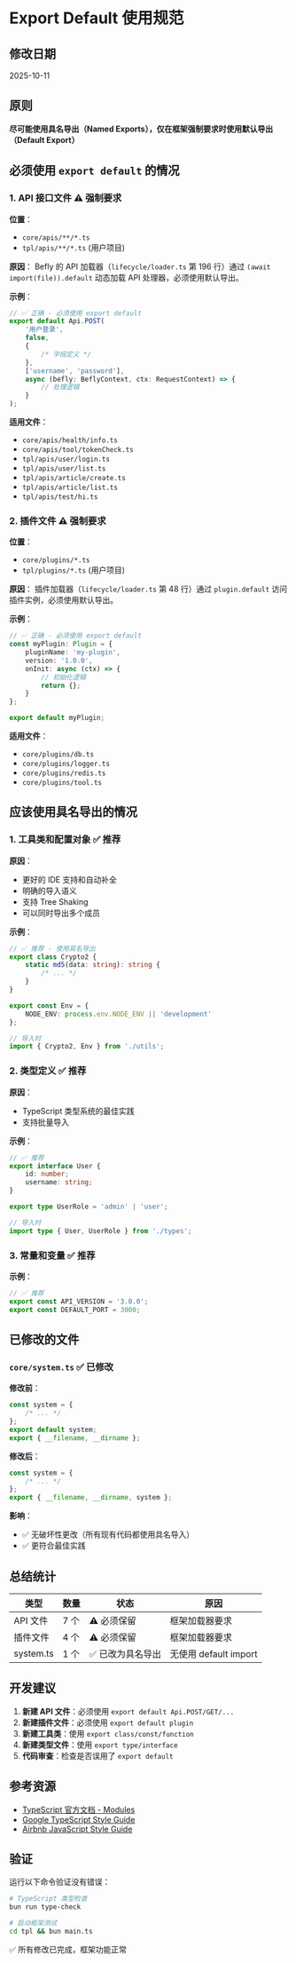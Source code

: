 # Export Default 使用规范

## 修改日期

2025-10-11

## 原则

**尽可能使用具名导出（Named Exports），仅在框架强制要求时使用默认导出（Default Export）**

## 必须使用 `export default` 的情况

### 1. API 接口文件 ⚠️ **强制要求**

**位置**：

-   `core/apis/**/*.ts`
-   `tpl/apis/**/*.ts` (用户项目)

**原因**：
Befly 的 API 加载器（`lifecycle/loader.ts` 第 196 行）通过 `(await import(file)).default` 动态加载 API 处理器，必须使用默认导出。

**示例**：

```typescript
// ✅ 正确 - 必须使用 export default
export default Api.POST(
    '用户登录',
    false,
    {
        /* 字段定义 */
    },
    ['username', 'password'],
    async (befly: BeflyContext, ctx: RequestContext) => {
        // 处理逻辑
    }
);
```

**适用文件**：

-   `core/apis/health/info.ts`
-   `core/apis/tool/tokenCheck.ts`
-   `tpl/apis/user/login.ts`
-   `tpl/apis/user/list.ts`
-   `tpl/apis/article/create.ts`
-   `tpl/apis/article/list.ts`
-   `tpl/apis/test/hi.ts`

### 2. 插件文件 ⚠️ **强制要求**

**位置**：

-   `core/plugins/*.ts`
-   `tpl/plugins/*.ts` (用户项目)

**原因**：
插件加载器（`lifecycle/loader.ts` 第 48 行）通过 `plugin.default` 访问插件实例，必须使用默认导出。

**示例**：

```typescript
// ✅ 正确 - 必须使用 export default
const myPlugin: Plugin = {
    pluginName: 'my-plugin',
    version: '1.0.0',
    onInit: async (ctx) => {
        // 初始化逻辑
        return {};
    }
};

export default myPlugin;
```

**适用文件**：

-   `core/plugins/db.ts`
-   `core/plugins/logger.ts`
-   `core/plugins/redis.ts`
-   `core/plugins/tool.ts`

## 应该使用具名导出的情况

### 1. 工具类和配置对象 ✅ **推荐**

**原因**：

-   更好的 IDE 支持和自动补全
-   明确的导入语义
-   支持 Tree Shaking
-   可以同时导出多个成员

**示例**：

```typescript
// ✅ 推荐 - 使用具名导出
export class Crypto2 {
    static md5(data: string): string {
        /* ... */
    }
}

export const Env = {
    NODE_ENV: process.env.NODE_ENV || 'development'
};

// 导入时
import { Crypto2, Env } from './utils';
```

### 2. 类型定义 ✅ **推荐**

**原因**：

-   TypeScript 类型系统的最佳实践
-   支持批量导入

**示例**：

```typescript
// ✅ 推荐
export interface User {
    id: number;
    username: string;
}

export type UserRole = 'admin' | 'user';

// 导入时
import type { User, UserRole } from './types';
```

### 3. 常量和变量 ✅ **推荐**

**示例**：

```typescript
// ✅ 推荐
export const API_VERSION = '3.0.0';
export const DEFAULT_PORT = 3000;
```

## 已修改的文件

### `core/system.ts` ✅ 已修改

**修改前**：

```typescript
const system = {
    /* ... */
};
export default system;
export { __filename, __dirname };
```

**修改后**：

```typescript
const system = {
    /* ... */
};
export { __filename, __dirname, system };
```

**影响**：

-   ✅ 无破坏性更改（所有现有代码都使用具名导入）
-   ✅ 更符合最佳实践

## 总结统计

| 类型      | 数量 | 状态              | 原因                  |
| --------- | ---- | ----------------- | --------------------- |
| API 文件  | 7 个 | ⚠️ 必须保留       | 框架加载器要求        |
| 插件文件  | 4 个 | ⚠️ 必须保留       | 框架加载器要求        |
| system.ts | 1 个 | ✅ 已改为具名导出 | 无使用 default import |

## 开发建议

1. **新建 API 文件**：必须使用 `export default Api.POST/GET/...`
2. **新建插件文件**：必须使用 `export default plugin`
3. **新建工具类**：使用 `export class/const/function`
4. **新建类型文件**：使用 `export type/interface`
5. **代码审查**：检查是否误用了 `export default`

## 参考资源

-   [TypeScript 官方文档 - Modules](https://www.typescriptlang.org/docs/handbook/modules.html)
-   [Google TypeScript Style Guide](https://google.github.io/styleguide/tsguide.html#exports)
-   [Airbnb JavaScript Style Guide](https://github.com/airbnb/javascript#modules)

## 验证

运行以下命令验证没有错误：

```bash
# TypeScript 类型检查
bun run type-check

# 启动框架测试
cd tpl && bun main.ts
```

✅ 所有修改已完成，框架功能正常
